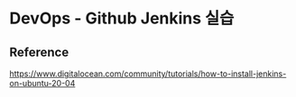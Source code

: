 # DevOps - Github Jenkins 실습 

## Reference
https://www.digitalocean.com/community/tutorials/how-to-install-jenkins-on-ubuntu-20-04
